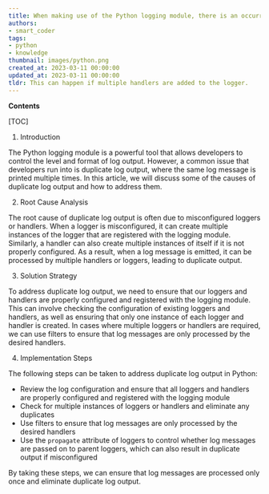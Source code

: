 ```yaml
---
title: When making use of the Python logging module, there is an occurrence of repeat log output
authors:
- smart_coder
tags:
- python
- knowledge
thumbnail: images/python.png
created_at: 2023-03-11 00:00:00
updated_at: 2023-03-11 00:00:00
tldr: This can happen if multiple handlers are added to the logger.
---
```


**Contents**

[TOC]

1. Introduction

The Python logging module is a powerful tool that allows developers to control the level and format of log output. However, a common issue that developers run into is duplicate log output, where the same log message is printed multiple times. In this article, we will discuss some of the causes of duplicate log output and how to address them.

2. Root Cause Analysis

The root cause of duplicate log output is often due to misconfigured loggers or handlers. When a logger is misconfigured, it can create multiple instances of the logger that are registered with the logging module. Similarly, a handler can also create multiple instances of itself if it is not properly configured. As a result, when a log message is emitted, it can be processed by multiple handlers or loggers, leading to duplicate output.

3. Solution Strategy

To address duplicate log output, we need to ensure that our loggers and handlers are properly configured and registered with the logging module. This can involve checking the configuration of existing loggers and handlers, as well as ensuring that only one instance of each logger and handler is created. In cases where multiple loggers or handlers are required, we can use filters to ensure that log messages are only processed by the desired handlers.

4. Implementation Steps

The following steps can be taken to address duplicate log output in Python:

- Review the log configuration and ensure that all loggers and handlers are properly configured and registered with the logging module
- Check for multiple instances of loggers or handlers and eliminate any duplicates
- Use filters to ensure that log messages are only processed by the desired handlers
- Use the `propagate` attribute of loggers to control whether log messages are passed on to parent loggers, which can also result in duplicate output if misconfigured

By taking these steps, we can ensure that log messages are processed only once and eliminate duplicate log output.
